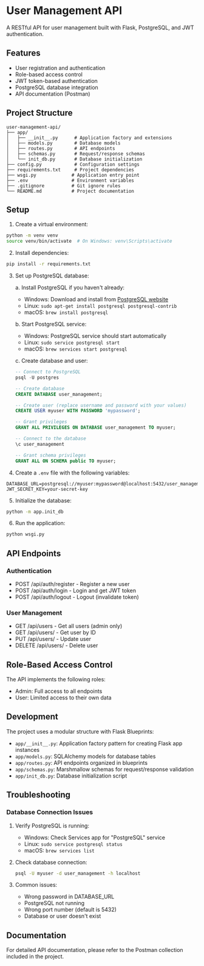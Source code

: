 # User Management API

A RESTful API for user management built with Flask, PostgreSQL, and JWT authentication.

## Features

- User registration and authentication
- Role-based access control
- JWT token-based authentication
- PostgreSQL database integration
- API documentation (Postman)

## Project Structure

```
user-management-api/
├── app/
│   ├── __init__.py      # Application factory and extensions
│   ├── models.py        # Database models
│   ├── routes.py        # API endpoints
│   ├── schemas.py       # Request/response schemas
│   └── init_db.py       # Database initialization
├── config.py            # Configuration settings
├── requirements.txt     # Project dependencies
├── wsgi.py             # Application entry point
├── .env                # Environment variables
├── .gitignore          # Git ignore rules
└── README.md           # Project documentation
```

## Setup

1. Create a virtual environment:
```bash
python -m venv venv
source venv/bin/activate  # On Windows: venv\Scripts\activate
```

2. Install dependencies:
```bash
pip install -r requirements.txt
```

3. Set up PostgreSQL database:

   a. Install PostgreSQL if you haven't already:
   - Windows: Download and install from [PostgreSQL website](https://www.postgresql.org/download/windows/)
   - Linux: `sudo apt-get install postgresql postgresql-contrib`
   - macOS: `brew install postgresql`

   b. Start PostgreSQL service:
   - Windows: PostgreSQL service should start automatically
   - Linux: `sudo service postgresql start`
   - macOS: `brew services start postgresql`

   c. Create database and user:
   ```sql
   -- Connect to PostgreSQL
   psql -U postgres

   -- Create database
   CREATE DATABASE user_management;

   -- Create user (replace username and password with your values)
   CREATE USER myuser WITH PASSWORD 'mypassword';

   -- Grant privileges
   GRANT ALL PRIVILEGES ON DATABASE user_management TO myuser;

   -- Connect to the database
   \c user_management

   -- Grant schema privileges
   GRANT ALL ON SCHEMA public TO myuser;
   ```

4. Create a `.env` file with the following variables:
```
DATABASE_URL=postgresql://myuser:mypassword@localhost:5432/user_management
JWT_SECRET_KEY=your-secret-key
```

5. Initialize the database:
```bash
python -m app.init_db
```

6. Run the application:
```bash
python wsgi.py
```

## API Endpoints

### Authentication
- POST /api/auth/register - Register a new user
- POST /api/auth/login - Login and get JWT token
- POST /api/auth/logout - Logout (invalidate token)

### User Management
- GET /api/users - Get all users (admin only)
- GET /api/users/<id> - Get user by ID
- PUT /api/users/<id> - Update user
- DELETE /api/users/<id> - Delete user

## Role-Based Access Control

The API implements the following roles:
- Admin: Full access to all endpoints
- User: Limited access to their own data

## Development

The project uses a modular structure with Flask Blueprints:

- `app/__init__.py`: Application factory pattern for creating Flask app instances
- `app/models.py`: SQLAlchemy models for database tables
- `app/routes.py`: API endpoints organized in blueprints
- `app/schemas.py`: Marshmallow schemas for request/response validation
- `app/init_db.py`: Database initialization script

## Troubleshooting

### Database Connection Issues

1. Verify PostgreSQL is running:
   - Windows: Check Services app for "PostgreSQL" service
   - Linux: `sudo service postgresql status`
   - macOS: `brew services list`

2. Check database connection:
   ```bash
   psql -U myuser -d user_management -h localhost
   ```

3. Common issues:
   - Wrong password in DATABASE_URL
   - PostgreSQL not running
   - Wrong port number (default is 5432)
   - Database or user doesn't exist

## Documentation

For detailed API documentation, please refer to the Postman collection included in the project. 